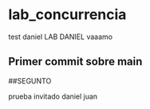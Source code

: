 # lab_concurrencia
test
daniel
LAB DANIEL
vaaamo


## Primer commit sobre main
##SEGUNTO

prueba invitado
daniel
juan
